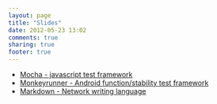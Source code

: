 ```yaml
---
layout: page
title: "Slides"
date: 2012-05-23 13:02
comments: true
sharing: true
footer: true
---
```


- [Mocha - javascript test framework](/slides/introduce_mocha_for_rest_api_testing/)
- [Monkeyrunner - Android function/stability test framework](/slides/writing-monkeyrunner-tests/)
- [Markdown - Network writing language](/slides/writing-documentation-with-markdown/)
